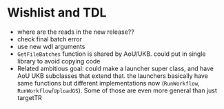 # Wishlist and TDL

* where are the reads in the new release??
* check final batch error
* use new wdl arguments
* `GetFileBatches` function is shared by AoU/UKB. could put in single library to avoid copying code
* Related ambitious goal: could make a launcher super class, and have AoU UKB subclasses that extend that. the launchers basically have same functions but different implementations now (`RunWorkflow`, `RunWorkflow`/`UploadGS`). Some of those are even more general than just targetTR